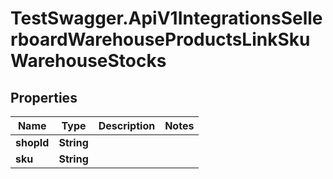 # TestSwagger.ApiV1IntegrationsSellerboardWarehouseProductsLinkSkuWarehouseStocks

## Properties

Name | Type | Description | Notes
------------ | ------------- | ------------- | -------------
**shopId** | **String** |  | 
**sku** | **String** |  | 


